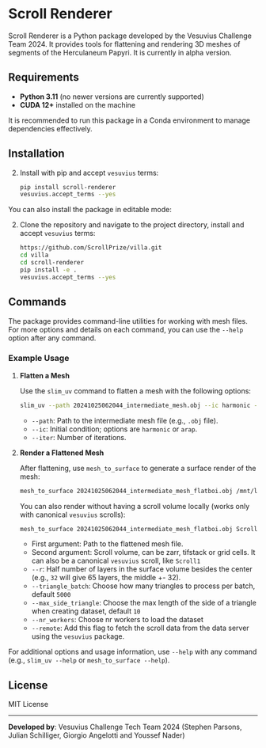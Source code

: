 # Scroll Renderer

Scroll Renderer is a Python package developed by the Vesuvius Challenge Team 2024. It provides tools for flattening and rendering 3D meshes of segments of the Herculaneum Papyri. It is currently in alpha version.

## Requirements

- **Python 3.11** (no newer versions are currently supported)
- **CUDA 12+** installed on the machine

It is recommended to run this package in a Conda environment to manage dependencies effectively.

## Installation

2. Install with pip and accept `vesuvius` terms:

   ```bash
   pip install scroll-renderer
   vesuvius.accept_terms --yes
   ```

You can also install the package in editable mode:

2. Clone the repository and navigate to the project directory, install and accept `vesuvius` terms:

   ```bash
   https://github.com/ScrollPrize/villa.git
   cd villa
   cd scroll-renderer
   pip install -e .
   vesuvius.accept_terms --yes
   ```

## Commands

The package provides command-line utilities for working with mesh files. For more options and details on each command, you can use the `--help` option after any command.

### Example Usage

1. **Flatten a Mesh**

   Use the `slim_uv` command to flatten a mesh with the following options:

   ```bash
   slim_uv --path 20241025062044_intermediate_mesh.obj --ic harmonic --iter 200
   ```

   - `--path`: Path to the intermediate mesh file (e.g., `.obj` file).
   - `--ic`: Initial condition; options are `harmonic` or `arap`.
   - `--iter`: Number of iterations.

2. **Render a Flattened Mesh**

   After flattening, use `mesh_to_surface` to generate a surface render of the mesh:

   ```bash
   mesh_to_surface 20241025062044_intermediate_mesh_flatboi.obj /mnt/localdisk/scrolls/Scroll5 --r 32
   ```

   You can also render without having a scroll volume locally (works only with canonical `vesuvius` scrolls):
   ```bash
   mesh_to_surface 20241025062044_intermediate_mesh_flatboi.obj Scroll5 --r 32 --remote
   ```

   - First argument: Path to the flattened mesh file.
   - Second argument: Scroll volume, can be zarr, tifstack or grid cells. It can also be a canonical `vesuvius` scroll, like `Scroll1`
   - `--r`: Half number of layers in the surface volume besides the center (e.g., `32` will give 65 layers, the middle +- 32).
   - `--triangle_batch`: Choose how many triangles to process per batch, default `5000`
   - `--max_side_triangle`: Choose the max length of the side of a triangle when creating dataset, default `10`
   - `--nr_workers`: Choose nr workers to load the dataset
   - `--remote`: Add this flag to fetch the scroll data from the data server using the `vesuvius` package.

For additional options and usage information, use `--help` with any command (e.g., `slim_uv --help` or `mesh_to_surface --help`).

## License

MIT License

---

**Developed by**: Vesuvius Challenge Tech Team 2024 (Stephen Parsons, Julian Schilliger, Giorgio Angelotti and Youssef Nader)